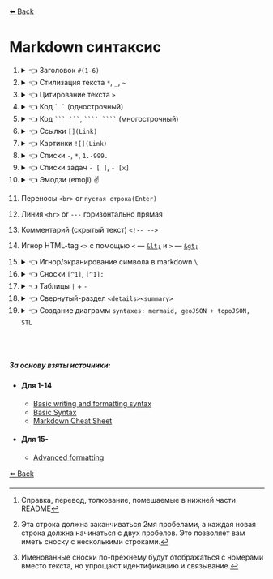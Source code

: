 [:arrow_left: Back](https://github.com/Awake-coding/cheat-sheets)

# Markdown синтаксис



1. <details><summary>👈 Заголовок <code>#(1-6)</code></summary><p>

      - # h1 `#`
      - ## h2 `##`
      - ### h3 - h6
    </p><hr></details>



2. <details><summary>👈 Стилизация текста <code>*</code>, <code>_</code>, <code>~</code></summary><p>

      | Синтаксис | Результат                       |
      | ---       | ---                             |
      | `** **`   | **Жирный** vs Обычный           |
      | `* *`     | *Курсив* vs Обычный             |
      | `**_ _**` | **Жирный и _вложенный курсив_** |
      | `*** ***` | ***Все жирным и курсивом***     |
      | `~~ ~~`   | ~~Зачеркнутый~~                 |
    </p><hr></details>



3. <details><summary>👈 Цитирование текста <code>></code></summary><p>

      - `<blockquote> </blockquote>`
      - ![quote](img/quote.jpg)

      - >    Цитата
        >>   Цитата
        >>>  Цитата
        >>>> Цитата
    </p><hr></details>



4. <details><summary>👈 Код <code>` `</code> (однострочный)</summary><p>

      - <code>\` \`</code>
      - `<code> </code>`
    </p><hr></details>



5. <details><summary>👈 Код <code>``` ```</code>, <code>```` ````</code> (многострочный)</summary><p>

    1. ` ``` ``` `
    2. ` ```` ```` ` (4шт <code>`</code> даст возможность отобразить <code>```</code> тройные обратные кавычки)
    3. `<pre><code> </code></pre>` <br><br>

    - Не указан язык
      ```
      document.querySelector('div');
      ```
    - Указан язык JS ([Подсветка синтаксиса языка](https://github.com/github/linguist/blob/master/vendor/README.md))
      ```JS
      document.querySelector('div');
      ```
      ````
      👆```JS
        document.querySelector('div');
      ```
      ````
    </p><hr></details>



6. <details><summary>👈 Ссылки <code>[](Link)</code></summary><p>

    - `[title](Link)`
    - `<a href=""> </a>`
    - Ссылка на репозиторий ['cheat-sheets'](https://github.com/Awake-coding/cheat-sheets)
      - `['cheat-sheets'](https://github.com/Awake-coding/cheat-sheets)`
    - Ссылки на разделы
      - <img width="220px" alt="link__h1-h6" title="" src="img/link__h1-h6.jpg">
    - Относительные ссылки
      - `[LICENSE watch file](LICENSE.md)`
    </p><hr></details>



7. <details><summary>👈 Картинки <code>![](Link)</code></summary><p>

    - <img width="70px" alt="Octocat" title="Octocat" src="https://myoctocat.com/assets/images/base-octocat.svg">

      ```html
        <img width="px" alt="" title="" src="">
      ```
    - ```markdown
      ![Octocat](https://myoctocat.com/assets/images/base-octocat.svg)
      ```
    - Совет: Если вы хотите отобразить изображение, которое находится в вашем репозитории, вы должны использовать относительные ссылки `/assets/images/electrocat.png`
    - Темы, в которой показано изображение:
        - Тему можно задать, в которой будет показано изображение, добавив `#gh-dark-mode-only` или `#gh-light-mode-only` в конец URL-адреса изображения в Markdown.
          - Темная тема
          ```markdown
          ![Title-for-Dark](https://github.com/github-light.png#gh-dark-mode-only)
          ```
          - Светлая тема
          ```markdown
          ![Title-for-Light](https://github.com/github-dark.png#gh-light-mode-only)
          ```
    </p><hr></details>



8. <details><summary>👈 Списки <code>-</code>, <code>*</code>, <code>1.-999.</code></summary><p>

    - `- Text` Неупорядоченный список
        - в начале строки поставить `-` или `*`
          - Иногда делать 1 пустую строку перед списком, что бы он заработал
    - `1. Text` Упорядоченный список
        - в начале строки поставить любое число
          - Иногда делать 1 пустую строку перед списком, что бы он заработал
    - Вложенные списки
        ```
        - Пункт списка
            - Пункт вложенного списка
        👆👆 2 таба для вложенного списка
        ```
    1. 1.1 ————— `1. 1.1`
        1. 1.2 ——— `1. 1.2`
            1. 1.3 — `1. 1.3`
            1. 2.3 — `1. 2.3`
        1. 2.2 ——— `1. 2.2`
    </p><hr></details>



9. <details><summary>👈 Списки задач <code>- [ ]</code>, <code>- [x]</code></summary><p>

    - [x] — `- [x]` выполнено
    - [ ] — `- [ ]` задача
    - Если начало текста такого списка `(`, то писать так `- [ ] \() Text`
    </p><hr></details>



10. <details><summary>👈 Эмодзи (emoji) ✌️</summary><p>

    - Всё эмодзи тут [`Emoji - шпаргалка`](https://github.com/ikatyang/emoji-cheat-sheet/blob/master/README.md)
      - [Эмоции](https://github.com/ikatyang/emoji-cheat-sheet/blob/master/README.md#emotion) :speech_balloon: :left_speech_bubble: :blue_heart: :yellow_heart: и тд
      - [Жесты рук, тела](https://github.com/ikatyang/emoji-cheat-sheet/blob/master/README.md#hand-fingers-open) :point_right: :point_left: :point_up_2: :point_down: :wave: :vulcan_salute: :ok_hand: :v: :+1: :-1: :muscle: :eye:
      - [Еда](https://github.com/ikatyang/emoji-cheat-sheet/blob/master/README.md#food-fruit) :banana: :peach: :carrot:
      - [Глобус, карта, здания](https://github.com/ikatyang/emoji-cheat-sheet/blob/master/README.md#place-map) :earth_africa: :globe_with_meridians: :world_map:
      - [Время](https://github.com/ikatyang/emoji-cheat-sheet/blob/master/README.md#time) :hourglass: :alarm_clock:
      - [Погода](https://github.com/ikatyang/emoji-cheat-sheet/blob/master/README.md#time) :fire: :star: :zap: :high_brightness: :sun_with_face:
      - [Деятельность](https://github.com/ikatyang/emoji-cheat-sheet/blob/master/README.md#activities) :dart: :diamonds: :balloon: :trophy: :video_game: :ribbon:
      - [Объекты](https://github.com/ikatyang/emoji-cheat-sheet/blob/master/README.md#objects) :phone: :telephone_receiver: :gem: :desktop_computer: :loud_sound: :floppy_disk: :movie_camera: :camera: :mortar_board: :musical_note: :mag: :mag_right: :cd: :dvd: :crown: :bell:
      - [Книга, деньги, почта, писать](https://github.com/ikatyang/emoji-cheat-sheet/blob/master/README.md#book-paper) :memo: :page_facing_up: :receipt: :green_book: :label: :chart: :moneybag: :envelope: :pencil2:
      - [Офис](https://github.com/ikatyang/emoji-cheat-sheet/blob/master/README.md#office) :open_file_folder: :clipboard: :pushpin: :calendar: :chart_with_upwards_trend: :scissors: :wastebasket:
      - [Замки](https://github.com/ikatyang/emoji-cheat-sheet/blob/master/README.md#lock) :lock:
      - [Инструмент...](https://github.com/ikatyang/emoji-cheat-sheet/blob/master/README.md#tool) :hammer: :wrench: :hammer_and_wrench: :gear: :link: :drop_of_blood: :shopping_cart:
      - [Символы](https://github.com/ikatyang/emoji-cheat-sheet/blob/master/README.md#symbols) :warning: :exclamation: :o: :no_entry: :x: :heavy_check_mark: :white_check_mark: :arrow_right: :arrow_left: :arrow_up: :arrow_down: :arrow_heading_down: :arrow_forward: :arrow_backward: :one: :two: :information_source: :high_brightness: :heavy_plus_sign: :heavy_minus_sign: :fleur_de_lis:
      - [Геометрические](https://github.com/ikatyang/emoji-cheat-sheet/blob/master/README.md#geometric) :radio_button: :green_circle: :red_circle: :orange_circle: :yellow_circle: :black_circle: :large_orange_diamond: :small_orange_diamond: :triangular_flag_on_post:
    </p><hr></details>



11. Переносы `<br>` or `пустая строка(Enter)`



12. Линия `<hr>` or `---` горизонтально прямая



13. Комментарий (скрытый текст) `<!-- -->`



14. Игнор HTML-tag `<>` с помощью `<` — [`&lt;`](https://www.w3schools.com/html/html_entities.asp#:~:text=less%20than-,%26lt%3B) и `>` — [`&gt;`](https://www.w3schools.com/html/html_entities.asp#:~:text=greater%20than-,%26gt%3B)



15. <details><summary>👈 Игнор/экранирование символа в markdown <code>\</code></summary><p>

    - Пример:
        - k и *k* `k и *k*`
        - k и \*k\* `k и \*k\*`
    </p><hr></details>



16. <details><summary>👈 Сноски <code>[^1]</code>, <code>[^1]:</code></summary><p>

    - Простая сноска[^1].
    [^1]: Справка, перевод, толкование, помещаемые в нижней части README

    - Сноска может состоять из нескольких строк[^2].
      [^2]: Эта строка должна заканчиваться 2мя пробелами, а каждая новая строка должна начинаться с двух пробелов.
        Это позволяет вам иметь сноску с несколькими строками.

    - Можно использовать слова в названии сноски, чтобы лучше соответствовать контексту[^note].
    [^note]:
        Именованные сноски по-прежнему будут отображаться с номерами вместо текста, но упрощают идентификацию и связывание.

    - ```
      - Простая сноска[^1].
      [^1]: Справка, перевод, толкование, помещаемые в нижней части README

      - Сноска может состоять из нескольких строк[^2].
      [^2]: Эта строка должна заканчиваться 2мя пробелами, а каждая новая строка должна начинаться с двух пробелов.
        Это позволяет вам иметь сноску с несколькими строками.

      - Можно использовать слова в названии сноски, чтобы лучше соответствовать контексту[^note].
      [^note]:
          Именованные сноски по-прежнему будут отображаться с номерами вместо текста, но упрощают идентификацию и связывание.
      ```

    - ❗ `[^1]:` Текст сноски можно располагать где угодно внизу, после предложения со сноской `[^1]`
    </p><hr></details>



17. <details><summary>👈 Таблицы <code>|</code> + <code>-</code></summary><p>

    - <table>
        <thead align="center">
          <tr> <th>Header</th> <th>Header</th> </tr>
        </thead>
        <tbody>
          <tr> <td>Content Cell</td> <td>Content Cell</td> </tr>
          <tr> <td>Content Cell</td> <td>Content Cell</td> </tr>
        </tbody>
      </table>

                  OR Markdown
      ```
      | Header        | Header        |
      | ---           | ---           |
      | Content Cell  | Content Cell  |
      | Content Cell  | Content Cell  |
      ```

                  OR Html
      ```html
      <table>
        <thead align="center">
          <tr> <th>Header</th> <th>Header</th> </tr>
        </thead>
        <tbody>
          <tr> <td>Content Cell</td> <td>Content Cell</td> </tr>
          <tr> <td>Content Cell</td> <td>Content Cell</td> </tr>
        </tbody>
      </table>
      ```
    - ❗ Доп. информация:
        - `|` вертикальная черта на обоих концах столбца не является обязательным.
        - `| --- |` В каждом столбце, после заголовка, должна быть строка с не менее тремя дефисами.
        - Ячейки могут различаться по ширине и не обязательно их выравнивать друг под другом
        - Форматирование
            - Можно использовать markdown форматирование для стилизации внутри ячеек (текста, писать код, ссылки, картинки, эмодзи, `<br>`, `<hr>`, `\`)
        - Выровнять текст
            - Markdown выравнивание столбца всёх ячеек `:---`, `:---:`, `---:`
            - Html выравнивание через `align="center"`, можно к примеру указать только заголовкам столбцов быть по центру
    </p><hr></details>



18. <details><summary>👈 Свернутый-раздел <code>&lt;details&gt;&lt;summary&gt;</code></summary><p>

    - Такой раздел позволит скрыть любое количество контента между тегами `<details></details>`, до момента клика по заголовку скрытого раздела
    - ````html
      <details><summary>👈 Свернутый-раздел</summary><p>

      - #### Мы можем скрыть что угодно, даже код!
      - ```ruby
          puts "Hello World"
        ```
      </p></details>
      ````
    </p><hr></details>



19. <details><summary>👈 Создание диаграмм <code>syntaxes: mermaid, geoJSON + topoJSON, STL</code></summary><p>

    - [Mermaid](https://docs.github.com/en/get-started/writing-on-github/working-with-advanced-formatting/creating-diagrams#creating-mermaid-diagrams) — отображать блок-схемы, диаграммы последовательности, круговые диаграммы и многое другое ([Официальная документации по Mermaid](https://mermaid-js.github.io/mermaid/#/))
        - [Блок-схемы](https://mermaid-js.github.io/mermaid/#/./flowchart?id=flowcharts-basic-syntax)
          ```mermaid
          graph TD
            A[Начало] --> |что-что| B{Что?}
            B --> |var 1| C(Вариант 1)
            B --> |var 2| D(Вариант 2)
            C --> |end| E[Конец]
            D --> |end| E
          ```
        - [Диаграммы последовательности](https://mermaid-js.github.io/mermaid/#/./sequenceDiagram)
        - [Диаграммы Ганта](https://mermaid-js.github.io/mermaid/#/./gantt)
        - [Диаграммы классов](https://mermaid-js.github.io/mermaid/#/./classDiagram)
        - [Диаграммы отношений сущностей](https://mermaid-js.github.io/mermaid/#/./entityRelationshipDiagram)
        - [Диаграмма пути пользователя](https://mermaid-js.github.io/mermaid/#/./user-journey)
    - [geoJSON и topoJSON](https://docs.github.com/en/get-started/writing-on-github/working-with-advanced-formatting/creating-diagrams#creating-geojson-and-topojson-maps) — создания интерактивных карт
        - [geoJSON](https://geojson.org/) документация
            - [online create geoJSON](https://geojson.io/#map=2/20.0/0.0)
                - можно сохранять файл в формате `map.geojson`, нужно нажимать `Save` > `GeoJSON`
            - <details><summary>👈 Пример 1 (geojson)</summary><p>

              - С примера [Использование GeoJSON](https://docs.github.com/en/get-started/writing-on-github/working-with-advanced-formatting/creating-diagrams#using-geojson)
              ```geojson
              {
                "type": "Polygon",
                "coordinates": [
                    [
                        [2.608882, 51.437361],
                        [42.856221, 49.767439],
                        [44.633859, -2.175923],
                        [0.939820, -5.955220]
                    ]
                ],
                "properties": {
                  "тут →": "Текст про участок"
                }
              }
              ```
              <!-- верхний левый ([2.608882, 51.437361]) -->
              <!-- верхний правый ([42.856221, 49.767439]) -->
              <!-- нижний правый ([44.633859, -2.175923]) -->
              <!-- нижний левый ([0.939820, -5.955220]) -->
              </p><hr></details>
            - <details><summary>👈 Пример 2 (geojson)</summary><p>

                - Сделано только с помощью [online create geoJSON](https://geojson.io/)
                ```geojson
                {
                  "type": "FeatureCollection",
                  "features": [{
                      "type": "Feature",
                      "properties": {
                        "stroke": "#080808",
                        "stroke-width": 2,
                        "stroke-opacity": 1
                      },
                      "geometry": {
                        "type": "LineString",
                        "coordinates": [
                            [31.81640625, 43.83452678223682],
                            [-62.05078125, 48.45835188280866],
                            [20.56640625, 59.265880628258095]
                        ]
                      }
                  }, {
                      "type": "Feature",
                      "properties": {
                        "marker-color": "#000000",
                        "marker-size": "medium",
                        "marker-symbol": ""
                      },
                      "geometry": {
                        "type": "Point",
                        "coordinates": [3.8671874999999996, 53.85252660044951]
                      }
                  }, {
                      "type": "Feature",
                      "properties": {
                        "stroke": "#000000",
                        "stroke-width": 3,
                        "stroke-opacity": 0.8,
                        "fill": "#7a6c38",
                        "fill-opacity": 0.5
                      },
                      "geometry": {
                        "type": "Polygon",
                        "coordinates": [
                            [
                              [-25.927734374999996, 62.79493487887006],
                              [-11.6015625, 62.79493487887006],
                              [-11.6015625, 67.37369797436554],
                              [-25.927734374999996, 67.37369797436554],
                              [-25.927734374999996, 62.79493487887006]
                            ]
                        ]
                      }
                  }]
                }
                ```
              </p><hr></details>
            - <details><summary>👈 Пример 3 (geojson)</summary><p>

                - С примера [Пример GeoJSON](https://enterprise.arcgis.com/ru/portal/latest/use/geojson.htm)
                ```geojson
                {
                  "type": "FeatureCollection",
                  "features": [{
                        "type": "Feature",
                        "geometry": {
                            "type": "Point",
                            "coordinates": [102.0, 0.5]
                        },
                        "properties": {
                            "prop0": "value0"
                        }
                      },
                      {
                        "type": "Feature",
                        "geometry": {
                            "type": "LineString",
                            "coordinates": [
                              [102.0, 0.0],
                              [103.0, 1.0],
                              [104.0, 0.0],
                              [105.0, 1.0]
                            ]
                        },
                        "properties": {
                            "prop0": "value0",
                            "prop1": 0.0
                        }
                      },
                      {
                        "type": "Feature",
                        "geometry": {
                            "type": "Polygon",
                            "coordinates": [
                              [
                                  [100.0, 0.0],
                                  [101.0, 0.0],
                                  [101.0, 1.0],
                                  [100.0, 1.0],
                                  [100.0, 0.0]
                              ]
                            ]
                        },
                        "properties": {
                            "prop0": "value0",
                            "prop1": {
                              "this": "that"
                            }
                        }
                      }
                  ]
                }
                ```
              </p><hr></details>

        - [topoJSON](https://github.com/topojson/topojson-specification/blob/master/README.md) документация
            - [online create geoJSON](https://geojson.io/#map=2/20.0/0.0)
                - можно сохранять файл в формате `map.topojson`, нужно нажимать `Save` > `TopoJSON`
            - <details><summary>👈 Пример 1 (topojson)</summary><p>

              - С примера [TopoJSON](https://github.com/topojson/topojson-specification/blob/master/README.md#11-examples)
              ```topojson
              {
                "type": "Topology",
                "objects": {
                  "example": {
                    "type": "GeometryCollection",
                    "geometries": [
                      {
                        "type": "Point",
                        "properties": {
                          "prop0": "value0"
                        },
                        "coordinates": [102, 0.5]
                      },
                      {
                        "type": "LineString",
                        "properties": {
                          "prop0": "value0",
                          "prop1": 0
                        },
                        "arcs": [0]
                      },
                      {
                        "type": "Polygon",
                        "properties": {
                          "prop0": "value0",
                          "prop1": {
                            "this": "that"
                          }
                        },
                        "arcs": [[-2]]
                      }
                    ]
                  }
                },
                "arcs": [
                  [[102, 0], [103, 1], [104, 0], [105, 1]],
                  [[100, 0], [101, 0], [101, 1], [100, 1], [100, 0]]
                ]
              }
              ```
              </p><hr></details>
            - <details><summary>👈 Пример 2 (topojson)</summary><p>

              - Сделано только с помощью [online create geoJSON](https://geojson.io/)
              ```topojson
              {
                "type": "Topology",
                "objects": {
                    "collection": {
                      "type": "GeometryCollection",
                      "geometries": [{
                          "type": "LineString",
                          "properties": {
                            "stroke": "#080808",
                            "stroke-width": 2,
                            "stroke-opacity": 1
                          },
                          "arcs": [0]
                      }, {
                          "type": "Point",
                          "properties": {
                            "marker-color": "#000000",
                            "marker-size": "medium",
                            "marker-symbol": ""
                          },
                          "coordinates": [7022, 4255]
                      }, {
                          "type": "Polygon",
                          "properties": {
                            "stroke": "#000000",
                            "stroke-width": 3,
                            "stroke-opacity": 0.8,
                            "fill": "#7a6c38",
                            "fill-opacity": 0.5
                          },
                          "arcs": [
                            [1]
                          ]
                      }]
                    }
                },
                "arcs": [
                    [
                      [9999, 0],
                      [-9999, 1964],
                      [8801, 4591]
                    ],
                    [
                      [3848, 8054],
                      [1526, 0],
                      [0, 1945],
                      [-1526, 0],
                      [0, -1945]
                    ]
                ],
                "transform": {
                    "scale": [0.009387657515751574, 0.002354152534466319],
                    "translate": [-62.05078125, 43.83452678223682]
                },
                "bbox": [-62.05078125, 43.83452678223682, 31.81640625, 67.37369797436554]
              }
              ```
              </p><hr></details>

    - [STL (ASCII)](https://docs.github.com/en/get-started/writing-on-github/working-with-advanced-formatting/creating-diagrams#creating-stl-3d-models) — создания интерактивных 3D-моделей
        - <details><summary>👈 Пример 1 (STL)</summary><p>

          - С примера [STL 3D models](https://docs.github.com/en/get-started/writing-on-github/working-with-advanced-formatting/creating-diagrams#creating-stl-3d-models)
          ```stl
          solid cube_corner
            facet normal 0.0 -1.0 0.0
              outer loop
                vertex 0.0 0.0 0.0
                vertex 1.0 0.0 0.0
                vertex 0.0 0.0 1.0
              endloop
            endfacet
            facet normal 0.0 0.0 -1.0
              outer loop
                vertex 0.0 0.0 0.0
                vertex 0.0 1.0 0.0
                vertex 1.0 0.0 0.0
              endloop
            endfacet
            facet normal -1.0 0.0 0.0
              outer loop
                vertex 0.0 0.0 0.0
                vertex 0.0 0.0 1.0
                vertex 0.0 1.0 0.0
              endloop
            endfacet
            facet normal 0.577 0.577 0.577
              outer loop
                vertex 1.0 0.0 0.0
                vertex 0.0 1.0 0.0
                vertex 0.0 0.0 1.0
              endloop
            endfacet
          endsolid
          ```
          </p><hr></details>
    </p><hr></details>








<br><br>


##### За основу взяты источники:
  - #### Для 1-14
      - [Basic writing and formatting syntax](https://docs.github.com/en/get-started/writing-on-github/getting-started-with-writing-and-formatting-on-github/basic-writing-and-formatting-syntax)
      - [Basic Syntax](https://www.markdownguide.org/basic-syntax/)
      - [Markdown Cheat Sheet](https://www.markdownguide.org/cheat-sheet/)
  - #### Для 15-
      - [Advanced formatting](https://docs.github.com/en/get-started/writing-on-github/working-with-advanced-formatting)

[:arrow_left: Back](https://github.com/Awake-coding/cheat-sheets)